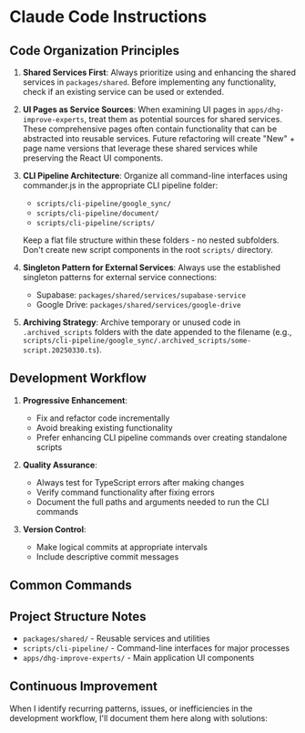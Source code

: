 # Claude Code Instructions

## Code Organization Principles

1. **Shared Services First**: Always prioritize using and enhancing the shared services in `packages/shared`. Before implementing any functionality, check if an existing service can be used or extended.

2. **UI Pages as Service Sources**: When examining UI pages in `apps/dhg-improve-experts`, treat them as potential sources for shared services. These comprehensive pages often contain functionality that can be abstracted into reusable services. Future refactoring will create "New" + page name versions that leverage these shared services while preserving the React UI components.

3. **CLI Pipeline Architecture**: Organize all command-line interfaces using commander.js in the appropriate CLI pipeline folder:
   - `scripts/cli-pipeline/google_sync/`
   - `scripts/cli-pipeline/document/`
   - `scripts/cli-pipeline/scripts/`
   
   Keep a flat file structure within these folders - no nested subfolders. Don't create new script components in the root `scripts/` directory.

4. **Singleton Pattern for External Services**: Always use the established singleton patterns for external service connections:
   - Supabase: `packages/shared/services/supabase-service`
   - Google Drive: `packages/shared/services/google-drive`

5. **Archiving Strategy**: Archive temporary or unused code in `.archived_scripts` folders with the date appended to the filename (e.g., `scripts/cli-pipeline/google_sync/.archived_scripts/some-script.20250330.ts`).

## Development Workflow

1. **Progressive Enhancement**: 
   - Fix and refactor code incrementally
   - Avoid breaking existing functionality
   - Prefer enhancing CLI pipeline commands over creating standalone scripts

2. **Quality Assurance**:
   - Always test for TypeScript errors after making changes
   - Verify command functionality after fixing errors
   - Document the full paths and arguments needed to run the CLI commands

3. **Version Control**:
   - Make logical commits at appropriate intervals
   - Include descriptive commit messages

## Common Commands 
<!-- Add frequently used commands for build, test, lint, etc. -->

## Project Structure Notes
<!-- Key directories and their purposes -->
- `packages/shared/` - Reusable services and utilities
- `scripts/cli-pipeline/` - Command-line interfaces for major processes
- `apps/dhg-improve-experts/` - Main application UI components

## Continuous Improvement
When I identify recurring patterns, issues, or inefficiencies in the development workflow, I'll document them here along with solutions:

<!-- Example format:
1. **Issue**: [Description of the recurring problem]
   **Solution**: [How to address it systematically]
   **Implementation**: [Specific steps to implement the solution]
-->
